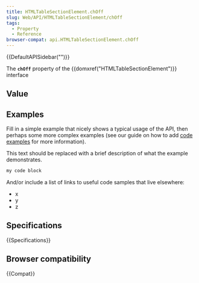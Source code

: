 ```yaml
---
title: HTMLTableSectionElement.chOff
slug: Web/API/HTMLTableSectionElement/chOff
tags:
  - Property
  - Reference
browser-compat: api.HTMLTableSectionElement.chOff
---
```

{{DefaultAPISidebar("")}}

The **`chOff`** property of the {{domxref("HTMLTableSectionElement")}} interface 

## Value



## Examples

Fill in a simple example that nicely shows a typical usage of the API, then perhaps some more complex examples (see our guide on how to add [code examples](/en-US/docs/MDN/Contribute/Structures/Code_examples) for more information).

This text should be replaced with a brief description of what the example demonstrates.

```js
my code block
```

And/or include a list of links to useful code samples that live elsewhere:

*   x
*   y
*   z

## Specifications

{{Specifications}}

## Browser compatibility

{{Compat}}


